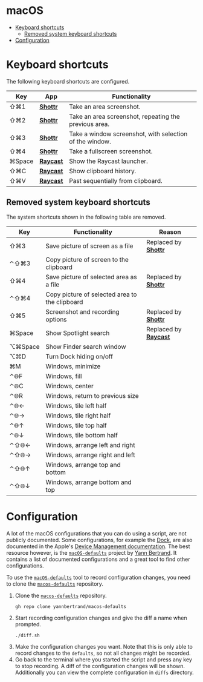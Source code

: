 # macOS <!-- omit in toc -->

- [Keyboard shortcuts](#keyboard-shortcuts)
  - [Removed system keyboard shortcuts](#removed-system-keyboard-shortcuts)
- [Configuration](#configuration)

# Keyboard shortcuts

The following keyboard shortcuts are configured.

| Key    | App                    | Functionality                                           |
| ------ | ---------------------- | ------------------------------------------------------- |
| ⇧⌘1    | [**Shottr**][shottr]   | Take an area screenshot.                                |
| ⇧⌘2    | [**Shottr**][shottr]   | Take an area screenshot, repeating the previous area.   |
| ⇧⌘3    | [**Shottr**][shottr]   | Take a window screenshot, with selection of the window. |
| ⇧⌘4    | [**Shottr**][shottr]   | Take a fullscreen screenshot.                           |
| ⌘Space | [**Raycast**][raycast] | Show the Raycast launcher.                              |
| ⇧⌘C    | [**Raycast**][raycast] | Show clipboard history.                                 |
| ⇧⌘V    | [**Raycast**][raycast] | Past sequentially from clipboard.                       |

## Removed system keyboard shortcuts

The system shortcuts shown in the following table are removed.

| Key     | Functionality                                  | Reason                             |
| ------- | ---------------------------------------------- | ---------------------------------- |
| ⇧⌘3     | Save picture of screen as a file               | Replaced by [**Shottr**][shottr]   |
| ⌃⇧⌘3    | Copy picture of screen to the clipboard        |                                    |
| ⇧⌘4     | Save picture of selected area as a file        | Replaced by [**Shottr**][shottr]   |
| ⌃⇧⌘4    | Copy picture of selected area to the clipboard |                                    |
| ⇧⌘5     | Screenshot and recording options               | Replaced by [**Shottr**][shottr]   |
| ⌘Space  | Show Spotlight search                          | Replaced by [**Raycast**][raycast] |
| ⌥⌘Space | Show Finder search window                      |                                    |
| ⌥⌘D     | Turn Dock hiding on/off                        |                                    |
| ⌘M      | Windows, minimize                              |                                    |
| ⌃🌐F    | Windows, fill                                  |                                    |
| ⌃🌐C    | Windows, center                                |                                    |
| ⌃🌐R    | Windows, return to previous size               |                                    |
| ⌃🌐←    | Windows, tile left half                        |                                    |
| ⌃🌐→    | Windows, tile right half                       |                                    |
| ⌃🌐↑    | Windows, tile top half                         |                                    |
| ⌃🌐↓    | Windows, tile bottom half                      |                                    |
| ⌃⇧🌐←   | Windows, arrange left and right                |                                    |
| ⌃⇧🌐→   | Windows, arrange right and left                |                                    |
| ⌃⇧🌐↑   | Windows, arrange top and bottom                |                                    |
| ⌃⇧🌐↓   | Windows, arrange bottom and top                |                                    |

# Configuration

A lot of the macOS configurations that you can do using a script, are not publicly documented. Some configurations, for example the [Dock](https://developer.apple.com/documentation/devicemanagement/dock), are also documented in the Apple's [Device Management documentation](https://developer.apple.com/documentation/devicemanagement). The best resource however, is the [`macOS-defaults`][macos-defaults] project by [Yann Bertrand](https://github.com/yannbertrand). It contains a list of documented configurations and a great tool to find other configurations.

To use the [`macOS-defaults`][macos-defaults] tool to record configuration changes, you need to clone the [`macos-defaults`][macos-defaults] repository.

1. Clone the [`macos-defaults`][macos-defaults] repository.
   ```shell
   gh repo clone yannbertrand/macos-defaults
   ```
2. Start recording configuration changes and give the diff a name when prompted.
   ```shell
   ./diff.sh
   ```
3. Make the configuration changes you want. Note that this is only able to record changes to the `defaults`, so not all changes might be recorded.
4. Go back to the terminal where you started the script and press any key to stop recording. A diff of the configuration changes will be shown. Additionally you can view the complete configuration in `diffs` directory.

[shottr]: https://shottr.cc/
[raycast]: https://www.raycast.com/
[macos-defaults]: https://github.com/yannbertrand/macos-defaults
